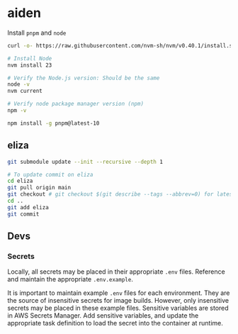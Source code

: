 # aiden

Install `pnpm` and `node`
```bash
curl -o- https://raw.githubusercontent.com/nvm-sh/nvm/v0.40.1/install.sh | bash

# Install Node
nvm install 23

# Verify the Node.js version: Should be the same
node -v
nvm current

# Verify node package manager version (npm)
npm -v 

npm install -g pnpm@latest-10

```

## eliza

```bash
git submodule update --init --recursive --depth 1 

# To update commit on eliza
cd eliza
git pull origin main
git checkout # git checkout $(git describe --tags --abbrev=0) for latest release
cd ..
git add eliza
git commit
```

## Devs

### Secrets

Locally, all secrets may be placed in their appropriate `.env` files. Reference and maintain the appropriate `.env.example`.

It is important to maintain example `.env` files for each environment. They are the source of insensitive secrets for image builds. However, only insensitive secrets may be placed in these example files.
Sensitive variables are stored in AWS Secrets Manager. Add sensitive variables, and update the appropriate task definition to load the secret into the container at runtime.
